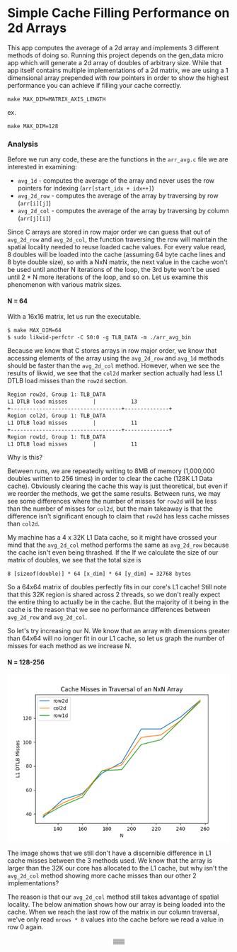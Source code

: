 # Simple Cache Filling Performance on 2d Arrays

This app computes the average of a 2d array and implements 3 different methods of doing so. Running this project depends on the gen_data micro app which will generate a 2d array of doubles of arbitrary size. While that app itself contains multiple implementations of a 2d matrix, we are using a 1 dimensional array prepended with row pointers in order to show the highest performance you can achieve if filling your cache correctly.

~~~
make MAX_DIM=MATRIX_AXIS_LENGTH
~~~
ex.
~~~
make MAX_DIM=128
~~~

### Analysis

Before we run any code, these are the functions in the `arr_avg.c` file we are interested in examining:
- `avg_1d` - computes the average of the array and never uses the row pointers for indexing (`arr[start_idx + idx++]`)
- `avg_2d_row` - computes the average of the array by traversing by row (`arr[i][j]`)
- `avg_2d_col` - computes the average of the array by traversing by column (`arr[j][i]`)

Since C arrays are stored in row major order we can guess that out of `avg_2d_row` and `avg_2d_col`, the function traversing the row will maintain the spatial locality needed to reuse loaded cache values. For every value read, 8 doubles will be loaded into the cache (assuming 64 byte cache lines and 8 byte double size), so with a NxN matrix, the next value in the cache won't be used until another N iterations of the loop, the 3rd byte won't be used until 2 * N more iterations of the loop, and so on. Let us examine this phenomenon with various matrix sizes.

#### N = 64
With a 16x16 matrix, let us run the executable.
~~~
$ make MAX_DIM=64
$ sudo likwid-perfctr -C S0:0 -g TLB_DATA -m ./arr_avg_bin
~~~
Because we know that C stores arrays in row major order, we know that accessing elements of the array using the `avg_2d_row` and `avg_1d` methods should be faster than the `avg_2d_col` method. However, when we see the results of likwid, we see that the `col2d` marker section actually had less L1 DTLB load misses than the `row2d` section. 

~~~
Region row2d, Group 1: TLB_DATA
L1 DTLB load misses        |           13
+-----------------------------------+--------------+
Region col2d, Group 1: TLB_DATA
L1 DTLB load misses        |           11
+-----------------------------------+--------------+
Region row1d, Group 1: TLB_DATA
L1 DTLB load misses        |           11
~~~

Why is this? 

Between runs, we are repeatedly writing to 8MB of memory (1,000,000 doubles written to 256 times) in order to clear the cache (128K L1 Data cache). Obviously clearing the cache this way is just theoretical, but even if we reorder the methods, we get the same results. Between runs, we may see some differences where the number of misses for `row2d` will be less than the number of misses for `col2d`, but the main takeaway is that the difference isn't significant enough to claim that `row2d` has less cache misses than `col2d`. 

My machine has a 4 x 32K L1 Data cache, so it might have crossed your mind that the `avg_2d_col` method performs the same as `avg_2d_row` because the cache isn't even being thrashed. If the If we calculate the size of our matrix of doubles, we see that the total size is
~~~
8 [sizeof(double)] * 64 [x_dim] * 64 [y_dim] = 32768 bytes
~~~
So a 64x64 matrix of doubles perfectly fits in our core's L1 cache! Still note that this 32K region is shared across 2 threads, so we don't really expect the entire thing to actually be in the cache. But the majority of it being in the cache is the reason that we see no performance differences between `avg_2d_row` and `avg_2d_col`.

So let's try increasing our N. We know that an array with dimensions greater than 64x64 will no longer fit in our L1 cache, so let us graph the number of misses for each method as we increase N.

#### N = 128-256
<p align="center">
	<img src="img/128-256.png" alt="L1 DTLB Misses"/>
</p>
<!--![L1 DTLB Misses](img/128-256.png "L1 DTLB Misses")-->

The image shows that we still don't have a discernible difference in L1 cache misses between the 3 methods used. We know that the array is larger than the 32K our core has allocated to the L1 cache, but why isn't the `avg_2d_col` method showing more cache misses than our other 2 implementations?

The reason is that our `avg_2d_col` method still takes advantage of spatial locality. The below animation shows how our array is being loaded into the cache. When we reach the last row of the matrix in our column traversal, we've only read `nrows * 8` values into the cache before we read a value in row 0 again. 

<p align="center">
	<img src="img/ArrayTable.gif" alt="Cache Loading for Column Traversal" width="40vw"/>
</p>
<!--![Cache Loading for Column Traversal](img/ArrayTable.gif "Cache Loading for Column Traversal")-->
